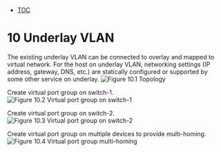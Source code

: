 * [TOC](ToC-Contrail-Fabric-Management)

# 10 Underlay VLAN

The existing underlay VLAN can be connected to overlay and mapped to virtual network. For the host on underlay VLAN, networking settings (IP address, gateway, DNS, etc.) are statically configured or supported by some other service on underlay.
![Figure 10.1 Topology](Solution-CFM/F10-1.png)

Create virtual port group on switch-1.
![Figure 10.2 Virtual port group on switch-1](Solution-CFM/F10-2.png)

Create virtual port group on switch-2.
![Figure 10.3 Virtual port group on switch-2](Solution-CFM/F10-3.png)

Create virtual port group on multiple devices to provide multi-homing.
![Figure 10.4 Virtual port group multi-homing](Solution-CFM/F10-4.png)



